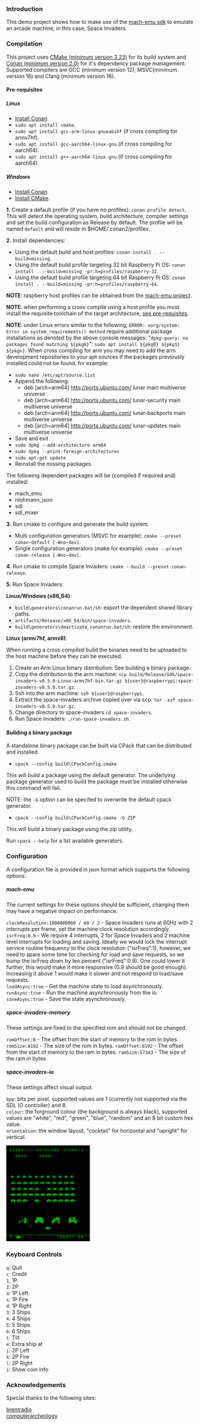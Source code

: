 
### Introduction

This demo project shows how to make use of the [mach-emu sdk](http://github.com/nbeddows/mach-emu/) to emulate an arcade machine, in this case, Space Invaders.

### Compilation

This project uses [CMake (minimum version 3.23)](https://cmake.org/) for its build system and [Conan (minimum version 2.0)](https://conan.io/) for it's dependency package management. Supported compilers are GCC (minimum version 12), MSVC(minimum version 16) and Clang (minimum version 16).

#### Pre-requisites

##### Linux

- [Install Conan](https://conan.io/downloads/).
- `sudo apt install cmake`.
- `sudo apt install gcc-arm-linux-gnueabihf` (if cross compiling for armv7hf).
- `sudo apt install gcc-aarch64-linux-gnu` (if cross compiling for aarch64).
- `sudo apt install g++-aarch64-linux-gnu` (if cross compiling for aarch64).

##### Windows

- [Install Conan](https://conan.io/downloads).
- [Install CMake](https://cmake.org/download/).

**1.** Create a default profile (if you have no profiles): `conan profile detect`. This will detect the operating system, build architecture, compiler settings and set the build configuration as Release by default. The profile will be named `default` and will reside in $HOME/.conan2/profiles. 

**2.** Install dependencies:
- Using the default build and host profiles: `conan install . --build=missing`.
- Using the default build profile targeting 32 bit Raspberry Pi OS: `conan install . --build=missing -pr:h=profiles/raspberry-32`.<br>
- Using the default build profile targeting 64 bit Raspberry Pi OS: `conan install . --build=missing -pr:h=profiles/raspberry-64`.<br>

**NOTE**: raspberry host profiles can be obtained from the [mach-emu project](https://github.com/nbeddows/mach-emu/tree/main/profiles).

**NOTE**: when performing a cross compile using a host profile you must install the requisite toolchain of the target architecture, [see pre-requisites](#pre-requisites).

**NOTE**: under Linux errors similar to the following, `ERROR: xorg/system: Error in system_requirements() method` require additional package installations as denoted by the above console messages: "`dpkg-query: no packages found matching ${pkg0}`": `sudo apt install ${pkg0} ${pkg1} ${pkgn}`.
When cross compiling for arm you may need to add the arm development repositories to your apt sources if the packages previously installed could not be found, for example:
- `sudo nano /etc/apt/source.list`
- Append the following:
    - deb [arch=arm64] http://ports.ubuntu.com/ lunar main multiverse universe
    - deb [arch=arm64] http://ports.ubuntu.com/ lunar-security main multiverse universe
    - deb [arch=arm64] http://ports.ubuntu.com/ lunar-backports main multiverse universe
    - deb [arch=arm64] http://ports.ubuntu.com/ lunar-updates main multiverse universe
- Save and exit
- `sudo dpkg --add-architecture arm64`
- `sudo dpkg --print-foreign-architectures`
- `sudo apt-get update`
- Reinstall the missing packages.

The following dependent packages will be (compiled if required and) installed:

- mach_emu
- nlohmann_json
- sdl
- sdl_mixer

**3.** Run cmake to configure and generate the build system.

- Multi configuration generators (MSVC for example): `cmake --preset conan-default [-Wno-dev]`.
- Single configuration generators (make for example): `cmake --preset conan-release [-Wno-dev]`.

**4.** Run cmake to compile Space Invaders: `cmake --build --preset conan-release`.

**5.** Run Space Invaders:

**Linux/Windows (x86_64)**:
- `build\generators\conanrun.bat/sh`: export the dependent shared library paths.
- `artifacts/Release/x86_64/bin/space-invaders`.
- `build\generators\deactivate_conanrun.bat/sh`: restore the environment.

**Linux (armv7hf, armv8)**:

When running a cross compiled build the binaries need to be uploaded to the host machine before they can be executed.
1. Create an Arm Linux binary distribution: See building a binary package. 
2. Copy the distribution to the arm machine: `scp build/Release/Sdk/space-invaders-v0.5.0-Linux-armv7hf-bin.tar.gz ${user}@raspberrypi:space-invaders-v0.5.0.tar.gz`.
3. Ssh into the arm machine: `ssh ${user}@raspberrypi`.
4. Extract the space-invaders archive copied over via scp: `tar -xzf space-invaders-v0.5.0.tar.gz`.
5. Change directory to space-invaders `cd space-invaders`.
6. Run Space Invaders: `./run-space-invaders.sh`.<br>

#### Building a binary package

A standalone binary package can be built via CPack that can be distributed and installed.

- `cpack --config build\CPackConfig.cmake`

This will build a package using the default generator.
The underlying package generator used to build the package must be installed otherwise this command will fail.

NOTE: the `-G` option can be specifed to overwrite the default cpack generator.

- `cpack --config build\CPackConfig.cmake -G ZIP`

This will build a binary package using the zip utility.

Run `cpack --help` for a list available generators.

### Configuration

A configuration file is provided in json format which supports the following options:

##### mach-emu

The current settings for these options should be sufficient, changing them may have a negative impact on performance.

`clockResolution:1000000000 / 60 / 2` - Space Invaders runs at 60Hz with 2 interrupts per frame, set the machine clock resolution accordingly.<br>
`isrFreq:0.9` - We require 4 interrupts, 2 for Space Invaders and 2 machine level interrupts for loading and saving. Ideally we would lock the interrupt service routine frequency to the clock resolution ("isrFreq":1), however, we need to spare some time for checking for load and save requests, so we bump the isrFreq down by ten percent ("isrFreq":0.9). One could lower it further, this would make it more responsive (0.9 should be good enough). Increasing it above 1 would make it slower and not respond to load/save requests.<br>
`loadAsync:true` - Get the machine state to load asynchronously.<br> 
`runAsync:true` - Run the machine asynchronously from the io.<br>
`saveAsync:true` - Save the state asynchronously.<br>

##### space-invaders-memory

These settings are fixed to the specified rom and should not be changed.

`romOffset:0` - The offset from the start of memory to the rom in bytes.
`romSize:8192` - The size of the rom in bytes.
`ramOffset:8192` - The offset from the start of memory to the ram in bytes.
`ramSize:57343` - The size of the ram in bytes.

##### space-invaders-io

These settings affect visual output.

`bpp`: bits per pixel, supported values are 1 (currently not supported via the SDL IO controller) and 8.<br>
`colour`: the forground colour (the background is always black), supported values are "white", "red", "green", "blue", "random" and an 8 bit custom hex value.<br>
`orientation`: the window layout, "cocktail" for horizontal and "upright" for vertical.

![Upright green 8bpp](docs/images/screenShot.png)

### Keyboard Controls

`q`: Quit<br>
`c`: Credit<br>
`1`, 1P<br>
`2`: 2P<br>
`a`: 1P Left<br>
`s`: 1P Fire<br>
`d`: 1P Right<br>
`3`: 3 Ships<br>
`4`: 4 Ships<br>
`5`: 5 Ships<br>
`6`: 6 Ships<br>
`t`: Tilt<br>
`e`: Extra ship at<br>
`j`: 2P Left<br>
`k`: 2P Fire<br>
`l`: 2P Right<br>
`i`: Show coin info<br>

### Acknowledgements

Special thanks to the following sites:

[brentradio](http://www.brentradio.com/SpaceInvaders.htm)<br>
[computerarcheology](https://computerarcheology.com/Arcade/SpaceInvaders/Hardware.html)<br>
